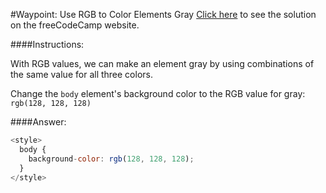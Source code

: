 #Waypoint: Use RGB to Color Elements Gray
<a href="http://freecodecamp.com/challenges/Waypoint:%20Use%20RGB%20to%20Color%20Elements%20Gray?solution=%3Cstyle%3E%0A%20%20body%20%7B%0A%20%20%20%20background-color%3A%20rgb(128%2C%20128%2C%20128)%3B%0A%20%20%7D%0A%3C%2Fstyle%3E%0A" target="_blank">Click here</a> to see the solution on the freeCodeCamp website.


####Instructions:
<p class="wrappable negative-10">With RGB values, we can make an element gray by using combinations of the same value for all three colors.</p><p class="wrappable negative-10">Change the <code>body</code> element&apos;s background color to the RGB value for gray: <code>rgb(128, 128, 128)</code></p><div class="negative-bottom-margin-30"></div>


####Answer:
```javascript
<style>
  body {
    background-color: rgb(128, 128, 128);
  }
</style>

```